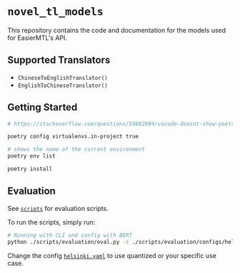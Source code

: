 # `novel_tl_models`

This repository contains the code and documentation for the models used for EasierMTL's API.

## Supported Translators

- `ChineseToEnglishTranslator()`
- `EnglishToChineseTranslator()`

## Getting Started

```bash
# https://stackoverflow.com/questions/59882884/vscode-doesnt-show-poetry-virtualenvs-in-select-interpreter-option

poetry config virtualenvs.in-project true

# shows the name of the current environment
poetry env list

poetry install
```

## Evaluation

See [`scripts`](./scripts) for evaluation scripts.

To run the scripts, simply run:

```bash
# Running with CLI and config with BERT
python ./scripts/evaluation/eval.py -c ./scripts/evaluation/configs/helsinki.yaml
```

Change the config [`helsinki.yaml`](./scripts/evaluation/configs/helsinki.yaml) to use quantized or your specific use case.
